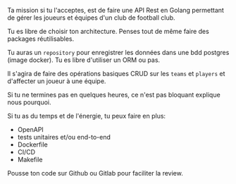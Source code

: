 Ta mission si tu l'acceptes, est de faire une API Rest en Golang permettant de gérer les joueurs et équipes d'un club de football club. 

Tu es libre de choisir ton architecture. Penses tout de même faire des packages réutilisables.

Tu auras un `repository` pour enregistrer les données dans une bdd postgres (image docker). Tu es libre d'utiliser un ORM ou pas.

Il s'agira de faire des opérations basiques CRUD sur les `teams` et `players` et d'affecter un joueur à une équipe.

Si tu ne termines pas en quelques heures, ce n'est pas bloquant explique nous pourquoi.

Si tu as du temps et de l'énergie, tu peux faire en plus:
- OpenAPI
- tests unitaires et/ou end-to-end
- Dockerfile
- CI/CD
- Makefile

Pousse ton code sur Github ou Gitlab pour faciliter la review.